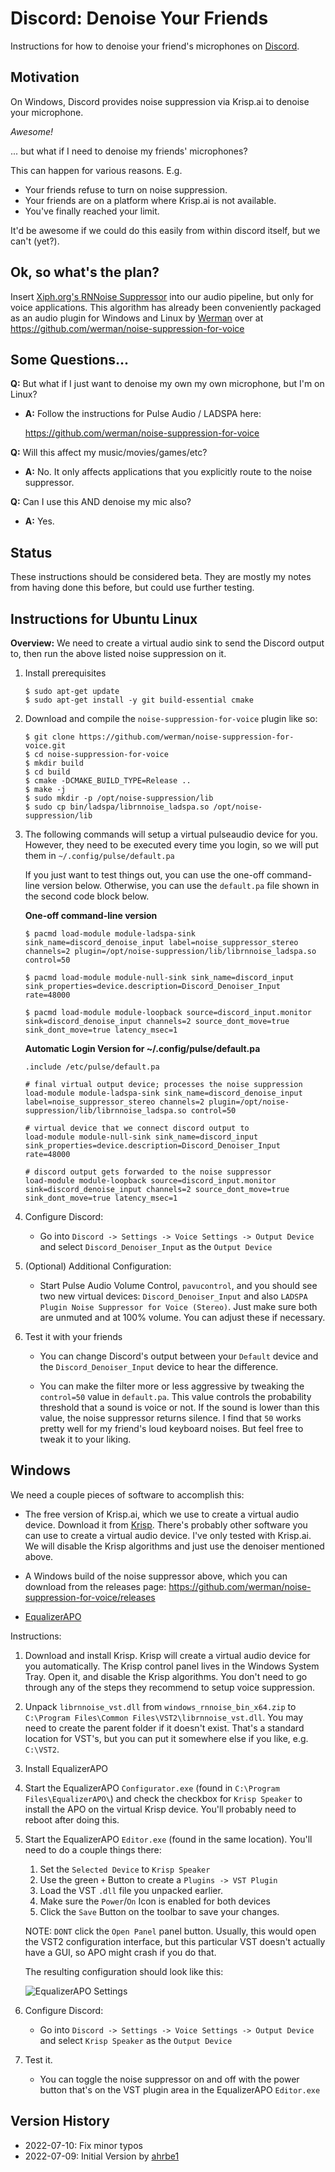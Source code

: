 # Discord: Denoise Your Friends
Instructions for how to denoise your friend's microphones on [Discord](https://discord.com).

## Motivation
On Windows, Discord provides noise suppression via Krisp.ai to denoise your microphone.

*Awesome!*

... but what if I need to denoise my friends' microphones?

This can happen for various reasons. E.g.
* Your friends refuse to turn on noise suppression.
* Your friends are on a platform where Krisp.ai is not available.
* You've finally reached your limit.

It'd be awesome if we could do this easily from within discord itself,
but we can't (yet?).

## Ok, so what's the plan?

Insert [Xiph.org's RNNoise Suppressor](https://github.com/xiph/rnnoise)
into our audio pipeline, but only for voice applications. This algorithm
has already been conveniently packaged as an audio plugin for Windows
and Linux by [Werman](https://github.com/werman) over at
https://github.com/werman/noise-suppression-for-voice


## Some Questions...

**Q:** But what if I just want to denoise my own my own microphone, but I'm on Linux?

- **A:** Follow the instructions for Pulse Audio / LADSPA here:

    https://github.com/werman/noise-suppression-for-voice

**Q:** Will this affect my music/movies/games/etc?

- **A:** No. It only affects applications that you explicitly route
  to the noise suppressor.

**Q:** Can I use this AND denoise my mic also?

- **A:** Yes.

## Status

These instructions should be considered beta. They are mostly my notes
from having done this before, but could use further testing.

## Instructions for Ubuntu Linux

**Overview:** We need to create a virtual audio sink to send the Discord
output to, then run the above listed noise suppression on it.

1. Install prerequisites

    ```
    $ sudo apt-get update
    $ sudo apt-get install -y git build-essential cmake
    ```

2. Download and compile the `noise-suppression-for-voice` plugin like so:

    ```
    $ git clone https://github.com/werman/noise-suppression-for-voice.git
    $ cd noise-suppression-for-voice
    $ mkdir build
    $ cd build
    $ cmake -DCMAKE_BUILD_TYPE=Release ..
    $ make -j
    $ sudo mkdir -p /opt/noise-suppression/lib
    $ sudo cp bin/ladspa/librnnoise_ladspa.so /opt/noise-suppression/lib
    ```

3. The following commands will setup a virtual pulseaudio device for you.
   However, they need to be executed every time you login, so we will put
   them in `~/.config/pulse/default.pa`

    If you just want to test things out, you can use the one-off command-line
    version below. Otherwise, you can use the `default.pa` file shown in the
    second code block below.

    **One-off command-line version**

    ```
    $ pacmd load-module module-ladspa-sink sink_name=discord_denoise_input label=noise_suppressor_stereo channels=2 plugin=/opt/noise-suppression/lib/librnnoise_ladspa.so control=50

    $ pacmd load-module module-null-sink sink_name=discord_input sink_properties=device.description=Discord_Denoiser_Input rate=48000

    $ pacmd load-module module-loopback source=discord_input.monitor sink=discord_denoise_input channels=2 source_dont_move=true sink_dont_move=true latency_msec=1
    ```

    **Automatic Login Version for ~/.config/pulse/default.pa**

    ```
    .include /etc/pulse/default.pa

    # final virtual output device; processes the noise suppression
    load-module module-ladspa-sink sink_name=discord_denoise_input label=noise_suppressor_stereo channels=2 plugin=/opt/noise-suppression/lib/librnnoise_ladspa.so control=50

    # virtual device that we connect discord output to
    load-module module-null-sink sink_name=discord_input sink_properties=device.description=Discord_Denoiser_Input rate=48000

    # discord output gets forwarded to the noise suppressor
    load-module module-loopback source=discord_input.monitor sink=discord_denoise_input channels=2 source_dont_move=true sink_dont_move=true latency_msec=1
    ```

4. Configure Discord:

    * Go into `Discord -> Settings -> Voice Settings -> Output Device`
      and select `Discord_Denoiser_Input` as the `Output Device`

5. (Optional) Additional Configuration:

    * Start Pulse Audio Volume Control, `pavucontrol`, and you should see
      two new virtual devices: `Discord_Denoiser_Input` and also
      `LADSPA Plugin Noise Suppressor for Voice (Stereo)`. Just make sure
      both are unmuted and at 100% volume. You can adjust these if necessary.

6. Test it with your friends

    * You can change Discord's output between your `Default` device and
      the `Discord_Denoiser_Input` device to hear the difference.

    * You can make the filter more or less aggressive by tweaking the
    `control=50` value in `default.pa`. This value controls the probability
    threshold that a sound is voice or not. If the sound is lower than this
    value, the noise suppressor returns silence. I find that `50` works
    pretty well for my friend's loud keyboard noises. But feel free to tweak
    it to your liking.


## Windows

We need a couple pieces of software to accomplish this:

* The free version of Krisp.ai, which we use to create a virtual audio device.
  Download it from [Krisp](https://krisp.ai). There's probably other software
  you can use to create a virtual audio device. I've only tested with Krisp.ai.
  We will disable the Krisp algorithms and just use the denoiser mentioned
  above.

* A Windows build of the noise suppressor above, which you can download from
  the releases page: https://github.com/werman/noise-suppression-for-voice/releases

* [EqualizerAPO](https://sourceforge.net/projects/equalizerapo/files/)

Instructions:

1. Download and install Krisp. Krisp will create a virtual audio device for
   you automatically. The Krisp control panel lives in the Windows System Tray.
   Open it, and disable the Krisp algorithms. You don't need to go through
   any of the steps they recommend to setup voice suppression.

2. Unpack `librnnoise_vst.dll` from `windows_rnnoise_bin_x64.zip` to
   `C:\Program Files\Common Files\VST2\librnnoise_vst.dll`. You may need to
   create the parent folder if it doesn't exist. That's a standard location for
   VST's, but you can put it somewhere else if you like, e.g. `C:\VST2`.

3. Install EqualizerAPO

3. Start the EqualizerAPO `Configurator.exe` (found in
   `C:\Program Files\EqualizerAPO\`) and check the checkbox for `Krisp Speaker`
   to install the APO on the virtual Krisp device. You'll probably need to
   reboot after doing this.

4. Start the EqualizerAPO `Editor.exe` (found in the same location). You'll
   need to do a couple things there:

   1. Set the `Selected Device` to `Krisp Speaker`
   2. Use the green `+` Button to create a `Plugins -> VST Plugin`
   3. Load the VST `.dll` file you unpacked earlier.
   4. Make sure the `Power`/`On` Icon is enabled for both devices
   5. Click the `Save` Button on the toolbar to save your changes.

   NOTE: `DONT` click the `Open Panel` panel button. Usually, this would
   open the VST2 configuration interface, but this particular VST doesn't
   actually have a GUI, so APO might crash if you do that.

   The resulting configuration should look like this:

    ![EqualizerAPO Settings](EqualizerAPOSettings.png "EqualizerAPO Settings")

4. Configure Discord:

    * Go into `Discord -> Settings -> Voice Settings -> Output Device`
      and select `Krisp Speaker` as the `Output Device`

5. Test it.

    * You can toggle the noise suppressor on and off with the power button
    that's on the VST plugin area in the EqualizerAPO `Editor.exe`

## Version History

* 2022-07-10: Fix minor typos
* 2022-07-09: Initial Version by [ahrbe1](https://github.com/ahrbe1)

